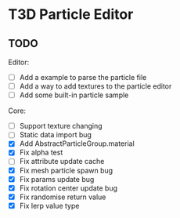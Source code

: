 # T3D Particle Editor

## TODO

Editor:

- [ ] Add a example to parse the particle file
- [ ] Add a way to add textures to the particle editor
- [ ] Add some built-in particle sample

Core:

- [ ] Support texture changing
- [ ] Static data import bug
- [x] Add AbstractParticleGroup.material
- [x] Fix alpha test
- [ ] Fix attribute update cache
- [x] Fix mesh particle spawn bug
- [x] Fix params update bug
- [x] Fix rotation center update bug
- [x] Fix randomise return value
- [x] Fix lerp value type